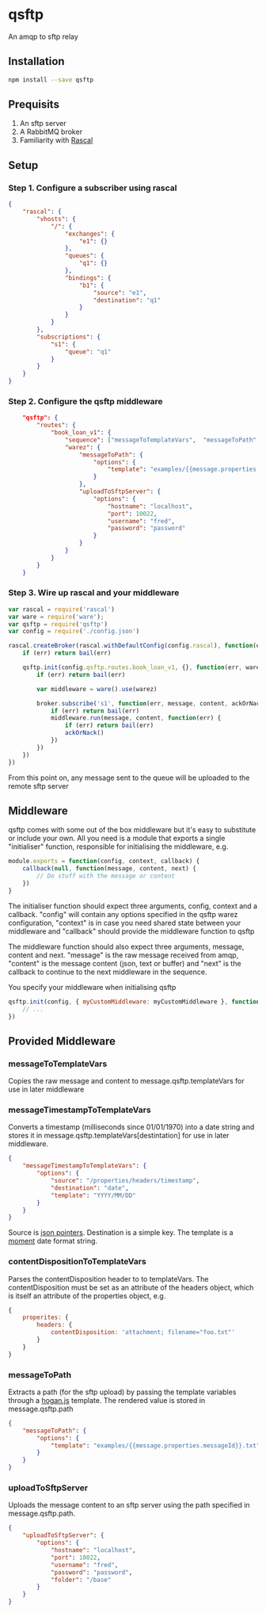 # qsftp
An amqp to sftp relay

## Installation
```bash
npm install --save qsftp
```

## Prequisits
1. An sftp server
1. A RabbitMQ broker
1. Familiarity with [Rascal](https://github.com/guidesmiths/rascal)


## Setup
### Step 1. Configure a subscriber using rascal
```json
{
    "rascal": {
        "vhosts": {
            "/": {
                "exchanges": {
                    "e1": {}
                },
                "queues": {
                    "q1": {}
                },
                "bindings": {
                    "b1": {
                        "source": "e1",
                        "destination": "q1"
                    }
                }
            }
        },
        "subscriptions": {
            "s1": {
                "queue": "q1"
            }
        }
    }
}
```
### Step 2. Configure the qsftp middleware
```json
    "qsftp": {
        "routes": {
            "book_loan_v1": {
                "sequence": ["messageToTemplateVars",  "messageToPath", "uploadToSftpServer"],
                "warez": {
                    "messageToPath": {
                        "options": {
                            "template": "examples/{{message.properties.messageId}}.txt"
                        }
                    },
                    "uploadToSftpServer": {
                        "options": {
                            "hostname": "localhost",
                            "port": 10022,
                            "username": "fred",
                            "password": "password"
                        }
                    }
                }
            }
        }
    }
```
### Step 3. Wire up rascal and your middleware
```js
var rascal = require('rascal')
var ware = require('ware');
var qsftp = require('qsftp')
var config = require('./config.json')

rascal.createBroker(rascal.withDefaultConfig(config.rascal), function(err, broker) {
    if (err) return bail(err)

    qsftp.init(config.qsftp.routes.book_loan_v1, {}, function(err, warez) {
        if (err) return bail(err)

        var middleware = ware().use(warez)

        broker.subscribe('s1', function(err, message, content, ackOrNack) {
            if (err) return bail(err)
            middleware.run(message, content, function(err) {
                if (err) return bail(err)
                ackOrNack()
            })
        })
    })
})
```
From this point on, any message sent to the queue will be uploaded to the remote sftp server

## Middleware
qsftp comes with some out of the box middleware but it's easy to substitute or include your own. All you need is a module that exports a single "initialiser" function, responsible for initialising the middleware, e.g.
```js
module.exports = function(config, context, callback) {
    callback(null, function(message, content, next) {
        // Do stuff with the message or content
    })
}
```
The initialiser function should expect three arguments, config, context and a callback. "config" will contain any options specified in the qsftp warez configuration, "context" is in case you need shared state between your middleware and "callback" should provide the middleware function to qsftp

The middleware function should also expect three arguments, message, content and next. "message" is the raw message received from amqp, "content" is the message content (json, text or buffer) and "next" is the callback to continue to the next middleware in the sequence.

You specify your middleware when initialising qsftp
```js
qsftp.init(config, { myCustomMiddleware: myCustomMiddleware }, function(err, warez) {
    // ...
})
```
## Provided Middleware

### messageToTemplateVars
Copies the raw message and content to message.qsftp.templateVars for use in later middleware

### messageTimestampToTemplateVars
Converts a timestamp (milliseconds since 01/01/1970) into a date string and stores it in message.qsftp.templateVars[destintation] for use in later middleware.
```json
{
    "messageTimestampToTemplateVars": {
        "options": {
            "source": "/properties/headers/timestamp",
            "destination": "date",
            "template": "YYYY/MM/DD"
        }
    }
}
```
Source is [json pointers](https://www.npmjs.com/package/json-pointer). Destination is a simple key. The template is a [moment](https://www.npmjs.com/package/moment) date format string.

### contentDispositionToTemplateVars
Parses the contentDisposition header to to templateVars. The contentDisposition must be set as an attribute of the headers object, which is itself an attribute of the properties object, e.g.
```js
{
    properites: {
        headers: {
            contentDisposition: 'attachment; filename="foo.txt"'
        }
    }
}
```

### messageToPath
Extracts a path (for the sftp upload) by passing the template variables through a [hogan.js](https://www.npmjs.com/package/hogan.js) template. The rendered value is stored in message.qsftp.path
```json
{
    "messageToPath": {
        "options": {
            "template": "examples/{{message.properties.messageId}}.txt"
        }
    }
}
```

### uploadToSftpServer
Uploads the message content to an sftp server using the path specified in message.qsftp.path.
```json
{
    "uploadToSftpServer": {
        "options": {
            "hostname": "localhost",
            "port": 10022,
            "username": "fred",
            "password": "password",
            "folder": "/base"
        }
    }
}
```
